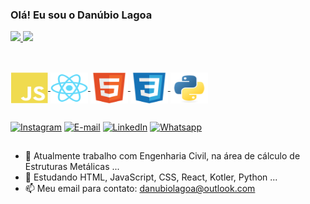 ### Olá! Eu sou o Danúbio Lagoa

<div>
  <a href="https://github.com/danubiolagoa">
  <img height="140em" src="https://github-readme-stats.vercel.app/api?username=danubiolagoa&show_icons=true&theme=dark&include_all_commits=true&count_private=true"/>
  <img height="140em" src="https://github-readme-stats.vercel.app/api/top-langs/?username=danubiolagoa&layout=compact&langs_count=7&theme=dark"/>
</div>

##

<div style="display: inline_block"><br>
  <img align="center" alt="DL-Js" height="50" width="60" src="https://raw.githubusercontent.com/devicons/devicon/master/icons/javascript/javascript-plain.svg">
  <img align="center" alt="Rafa-React" height="50" width="60" src="https://raw.githubusercontent.com/devicons/devicon/master/icons/react/react-original.svg">
  <img align="center" alt="Rafa-HTML" height="50" width="60" src="https://raw.githubusercontent.com/devicons/devicon/master/icons/html5/html5-original.svg">
  <img align="center" alt="Rafa-CSS" height="50" width="60" src="https://raw.githubusercontent.com/devicons/devicon/master/icons/css3/css3-original.svg">
  <img align="center" alt="Rafa-Python" height="50" width="60" src="https://raw.githubusercontent.com/devicons/devicon/master/icons/python/python-original.svg">
</div>

##

<div> 
  <a href="https://instagram.com/danubiolagoa" target="_blank"><img src="https://img.shields.io/badge/-Instagram-%23E4405F?style=for-the-badge&logo=instagram&logoColor=white" title="Instagram" alt="Instagram"target="_blank"></a>
 	<a href = "mailto:danuiolagoa@outlook.com"><img src="https://img.shields.io/badge/Microsoft_Outlook-0078D4?style=for-the-badge&logo=microsoft-outlook&logoColor=white" title="E-mail" alt="E-mail"target="_blank"></a>
  <a href="https://www.linkedin.com/in/danubiolagoa" target="_blank"><img src="https://img.shields.io/badge/-LinkedIn-%230077B5?style=for-the-badge&logo=linkedin&logoColor=white" title="LinkedIn" alt="LinkedIn"target="_blank"></a>
  <a href="https://api.whatsapp.com/send?phone=5585982081965"><img src="https://img.shields.io/badge/WhatsApp-25D366?style=for-the-badge&logo=whatsapp&logoColor=white" title="WhatsApp" alt="Whatsapp" target="_blank">
</a>
  
  ##


- 🔭 Atualmente trabalho com Engenharia Civil, na área de cálculo de Estruturas Metálicas ...
- 🌱 Estudando HTML, JavaScript, CSS, React, Kotler, Python ...
- 📫 Meu email para contato: danubiolagoa@outlook.com
